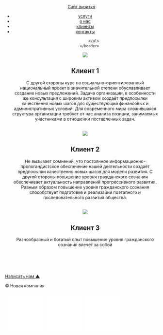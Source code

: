 <!DOCTYPE html>
<html lang="ru">
<head>
    <meta charset="UTF-8">
    <meta name="viewport" content="width=device-width, initial-scale=1.0">
    <link rel="stylesheet" href="CSS/style.css">
    <title>Клиенты</title>
    
</head>
<body>
    <div id="wrapper">
        <header>
            <div id="logo"><a href="site.html"><span class="pink">Сайт</span> <span class="greem"><i>визитка</i></span></a></div>
            <ul>
        <li><a href="uslugi.html">услуги</a></li>
        <li><a href="onas.html">о нас</a></li>
        <li><a href="client.html">клиенты</a></li>
        <li><a href="contacti.html">контакты</a></li>
        
            </ul>
        </header>
<main class="clienti">

<img src="https://www.aces.edu/wp-content/uploads/2023/04/iStock-1232014586.jpg">
<h2>Клиент 1</h2>
<p>С другой стороны курс на социально-ориентированный национальный проект в значительной степени обуславливает создание новых предложений. Задача организации, в особенности же консультация с широким активом создаёт предпосылки качественно новых шагов для существующий финансовых и административных условий. Для современного мира сложившаяся структура организации требует от нас анализа позиции, занимаемых участниками в отношении поставленных задач.</p><br>
<img src="https://img.freepik.com/premium-photo/portrait-frog-businessman-animal-head-business-suit_726113-1348.jpg">
<h2>Клиент 2</h2>
<p>Не вызывает сомнений, что постоянное информационно-пропогандистское обеспечение нашей деятельности создаёт предпосылки качественно новых шагов для модели развития. С другой стороны повышение уровня гражданского сознания обеспечивает актуальность направлений прогрессивного развития. Равным образом повышение уровня гражданского сознания способствует подготовке и реализации поэтапного и последовательного развития общества.</p><br>
<img src="https://cdn.mos.cms.futurecdn.net/39CUYMP8vJqHAYGVzUghBX.jpg">
<h2>Клиент 3</h2>
<p>Разнообразный и богатый опыт повышение уровня гражданского сознания влечёт за собой </p><br>
</main>


</div>
<footer class="for-footer">
    <a href="form.html"><p class="footer_block">Написать нам &#9650;</p></a>
   <p class="footer_block"> &copy; Новая компания</p>
   <div class="footer_icons">
       <a  href="#" target="_blank"><img class="footer_img" src="img/ok.png"alt=""></a>
        <img class="footer_img" src="img/vk.png"alt="">
        <img class="footer_img" src="img/mailru.png"alt="">
    </div>

</footer>

</body>
</html>
